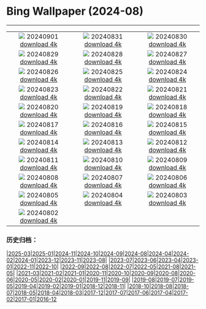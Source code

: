 # Bing Wallpaper (2024-08)
**************
| | | |
| :----: | :----: | :----: |
| ![](https://www.bing.com/th?id=OHR.ThamesLondon_FR-FR8520495131_1920x1080.jpg) 20240901 [download 4k](https://www.bing.com/th?id=OHR.ThamesLondon_FR-FR8520495131_UHD.jpg) | ![](https://www.bing.com/th?id=OHR.DjanetAlgeria_FR-FR8225562823_1920x1080.jpg) 20240831 [download 4k](https://www.bing.com/th?id=OHR.DjanetAlgeria_FR-FR8225562823_UHD.jpg) | ![](https://www.bing.com/th?id=OHR.WhaleSharkDay_FR-FR7922497271_1920x1080.jpg) 20240830 [download 4k](https://www.bing.com/th?id=OHR.WhaleSharkDay_FR-FR7922497271_UHD.jpg) |
| ![](https://www.bing.com/th?id=OHR.CastellfollitSpain_FR-FR5347167823_1920x1080.jpg) 20240829 [download 4k](https://www.bing.com/th?id=OHR.CastellfollitSpain_FR-FR5347167823_UHD.jpg) | ![](https://www.bing.com/th?id=OHR.PontNeuf_FR-FR7590326569_1920x1080.jpg) 20240828 [download 4k](https://www.bing.com/th?id=OHR.PontNeuf_FR-FR7590326569_UHD.jpg) | ![](https://www.bing.com/th?id=OHR.YoungCaiman_FR-FR4221031673_1920x1080.jpg) 20240827 [download 4k](https://www.bing.com/th?id=OHR.YoungCaiman_FR-FR4221031673_UHD.jpg) |
| ![](https://www.bing.com/th?id=OHR.PalmyraAtoll_FR-FR9486167153_1920x1080.jpg) 20240826 [download 4k](https://www.bing.com/th?id=OHR.PalmyraAtoll_FR-FR9486167153_UHD.jpg) | ![](https://www.bing.com/th?id=OHR.TrailMontBlanc_FR-FR5602937641_1920x1080.jpg) 20240825 [download 4k](https://www.bing.com/th?id=OHR.TrailMontBlanc_FR-FR5602937641_UHD.jpg) | ![](https://www.bing.com/th?id=OHR.KatahdinWoods_FR-FR8416030061_1920x1080.jpg) 20240824 [download 4k](https://www.bing.com/th?id=OHR.KatahdinWoods_FR-FR8416030061_UHD.jpg) |
| ![](https://www.bing.com/th?id=OHR.PrasatPhanom_FR-FR7783025478_1920x1080.jpg) 20240823 [download 4k](https://www.bing.com/th?id=OHR.PrasatPhanom_FR-FR7783025478_UHD.jpg) | ![](https://www.bing.com/th?id=OHR.OceanCityMD_FR-FR8531122070_1920x1080.jpg) 20240822 [download 4k](https://www.bing.com/th?id=OHR.OceanCityMD_FR-FR8531122070_UHD.jpg) | ![](https://www.bing.com/th?id=OHR.NazcaBooby_FR-FR8760221120_1920x1080.jpg) 20240821 [download 4k](https://www.bing.com/th?id=OHR.NazcaBooby_FR-FR8760221120_UHD.jpg) |
| ![](https://www.bing.com/th?id=OHR.TetonSunrise_FR-FR5273170982_1920x1080.jpg) 20240820 [download 4k](https://www.bing.com/th?id=OHR.TetonSunrise_FR-FR5273170982_UHD.jpg) | ![](https://www.bing.com/th?id=OHR.RegataSanGines_FR-FR9512852239_1920x1080.jpg) 20240819 [download 4k](https://www.bing.com/th?id=OHR.RegataSanGines_FR-FR9512852239_UHD.jpg) | ![](https://www.bing.com/th?id=OHR.HuntingtonBeach_FR-FR9728078384_1920x1080.jpg) 20240818 [download 4k](https://www.bing.com/th?id=OHR.HuntingtonBeach_FR-FR9728078384_UHD.jpg) |
| ![](https://www.bing.com/th?id=OHR.AlfanzinaLighthouse_FR-FR9974749595_1920x1080.jpg) 20240817 [download 4k](https://www.bing.com/th?id=OHR.AlfanzinaLighthouse_FR-FR9974749595_UHD.jpg) | ![](https://www.bing.com/th?id=OHR.ButterflyFlower_FR-FR4834672236_1920x1080.jpg) 20240816 [download 4k](https://www.bing.com/th?id=OHR.ButterflyFlower_FR-FR4834672236_UHD.jpg) | ![](https://www.bing.com/th?id=OHR.HangCave_FR-FR1926415619_1920x1080.jpg) 20240815 [download 4k](https://www.bing.com/th?id=OHR.HangCave_FR-FR1926415619_UHD.jpg) |
| ![](https://www.bing.com/th?id=OHR.WatarrkaLizard_FR-FR2192982199_1920x1080.jpg) 20240814 [download 4k](https://www.bing.com/th?id=OHR.WatarrkaLizard_FR-FR2192982199_UHD.jpg) | ![](https://www.bing.com/th?id=OHR.LorientCelticFestival_FR-FR2950316084_1920x1080.jpg) 20240813 [download 4k](https://www.bing.com/th?id=OHR.LorientCelticFestival_FR-FR2950316084_UHD.jpg) | ![](https://www.bing.com/th?id=OHR.ElephantsAmboseli_FR-FR7826915061_1920x1080.jpg) 20240812 [download 4k](https://www.bing.com/th?id=OHR.ElephantsAmboseli_FR-FR7826915061_UHD.jpg) |
| ![](https://www.bing.com/th?id=OHR.TofinoVancouver_FR-FR7602637860_1920x1080.jpg) 20240811 [download 4k](https://www.bing.com/th?id=OHR.TofinoVancouver_FR-FR7602637860_UHD.jpg) | ![](https://www.bing.com/th?id=OHR.JoshuaTreeNP_FR-FR7411748387_1920x1080.jpg) 20240810 [download 4k](https://www.bing.com/th?id=OHR.JoshuaTreeNP_FR-FR7411748387_UHD.jpg) | ![](https://www.bing.com/th?id=OHR.IncaRuinPeru_FR-FR7059028916_1920x1080.jpg) 20240809 [download 4k](https://www.bing.com/th?id=OHR.IncaRuinPeru_FR-FR7059028916_UHD.jpg) |
| ![](https://www.bing.com/th?id=OHR.SpottedOwlet_FR-FR4852852540_1920x1080.jpg) 20240808 [download 4k](https://www.bing.com/th?id=OHR.SpottedOwlet_FR-FR4852852540_UHD.jpg) | ![](https://www.bing.com/th?id=OHR.MichiganLighthouse_FR-FR4479492551_1920x1080.jpg) 20240807 [download 4k](https://www.bing.com/th?id=OHR.MichiganLighthouse_FR-FR4479492551_UHD.jpg) | ![](https://www.bing.com/th?id=OHR.MolokiniHawaii_FR-FR4322144539_1920x1080.jpg) 20240806 [download 4k](https://www.bing.com/th?id=OHR.MolokiniHawaii_FR-FR4322144539_UHD.jpg) |
| ![](https://www.bing.com/th?id=OHR.HertfordshireLavender_FR-FR4107363569_1920x1080.jpg) 20240805 [download 4k](https://www.bing.com/th?id=OHR.HertfordshireLavender_FR-FR4107363569_UHD.jpg) | ![](https://www.bing.com/th?id=OHR.GimignanoTuscany_FR-FR0891435828_1920x1080.jpg) 20240804 [download 4k](https://www.bing.com/th?id=OHR.GimignanoTuscany_FR-FR0891435828_UHD.jpg) | ![](https://www.bing.com/th?id=OHR.SummerDeer_FR-FR3909354454_1920x1080.jpg) 20240803 [download 4k](https://www.bing.com/th?id=OHR.SummerDeer_FR-FR3909354454_UHD.jpg) |
| ![](https://www.bing.com/th?id=OHR.TrunkBay_FR-FR3550149082_1920x1080.jpg) 20240802 [download 4k](https://www.bing.com/th?id=OHR.TrunkBay_FR-FR3550149082_UHD.jpg) |  |  |

### 历史归档：

|[2025-03](bing/2025-03/2025-03.md)|[2025-01](bing/2025-01/2025-01.md)|[2024-11](bing/2024-11/2024-11.md)|[2024-10](bing/2024-10/2024-10.md)|[2024-09](bing/2024-09/2024-09.md)|[2024-08](bing/2024-08/2024-08.md)|[2024-04](bing/2024-04/2024-04.md)|[2024-02](bing/2024-02/2024-02.md)|[2024-01](bing/2024-01/2024-01.md)|[2023-12](bing/2023-12/2023-12.md)|[2023-11](bing/2023-11/2023-11.md)|[2023-08](bing/2023-08/2023-08.md)|
|[2023-07](bing/2023-07/2023-07.md)|[2023-06](bing/2023-06/2023-06.md)|[2023-04](bing/2023-04/2023-04.md)|[2023-01](bing/2023-01/2023-01.md)|[2022-11](bing/2022-11/2022-11.md)|[2022-10](bing/2022-10/2022-10.md)|
|[2022-09](bing/2022-09/2022-09.md)|[2022-08](bing/2022-08/2022-08.md)|[2022-07](bing/2022-07/2022-07.md)|[2022-05](bing/2022-05/2022-05.md)|[2021-08](bing/2021-08/2021-08.md)|[2021-05](bing/2021-05/2021-05.md)|
|[2021-03](bing/2021-03/2021-03.md)|[2021-02](bing/2021-02/2021-02.md)|[2021-01](bing/2021-01/2021-01.md)|[2020-11](bing/2020-11/2020-11.md)|[2020-10](bing/2020-10/2020-10.md)|[2020-09](bing/2020-09/2020-09.md)|[2020-08](bing/2020-08/2020-08.md)|[2020-06](bing/2020-06/2020-06.md)|[2020-05](bing/2020-05/2020-05.md)|[2020-02](bing/2020-02/2020-02.md)|[2020-01](bing/2020-01/2020-01.md)|[2019-11](bing/2019-11/2019-11.md)|[2019-09](bing/2019-09/2019-09.md)|
|[2019-08](bing/2019-08/2019-08.md)|[2019-07](bing/2019-07/2019-07.md)|[2019-05](bing/2019-05/2019-05.md)|[2019-04](bing/2019-04/2019-04.md)|[2019-02](bing/2019-02/2019-02.md)|[2019-01](bing/2019-01/2019-01.md)|[2018-12](bing/2018-12/2018-12.md)|[2018-11](bing/2018-11/2018-11.md)|
|[2018-10](bing/2018-10/2018-10.md)|[2018-08](bing/2018-08/2018-08.md)|[2018-07](bing/2018-07/2018-07.md)|[2018-05](bing/2018-05/2018-05.md)|[2018-04](bing/2018-04/2018-04.md)|[2018-03](bing/2018-03/2018-03.md)|[2017-12](bing/2017-12/2017-12.md)|[2017-07](bing/2017-07/2017-07.md)|[2017-06](bing/2017-06/2017-06.md)|[2017-04](bing/2017-04/2017-04.md)|[2017-02](bing/2017-02/2017-02.md)|[2017-01](bing/2017-01/2017-01.md)|[2016-12](bing/2016-12/2016-12.md)